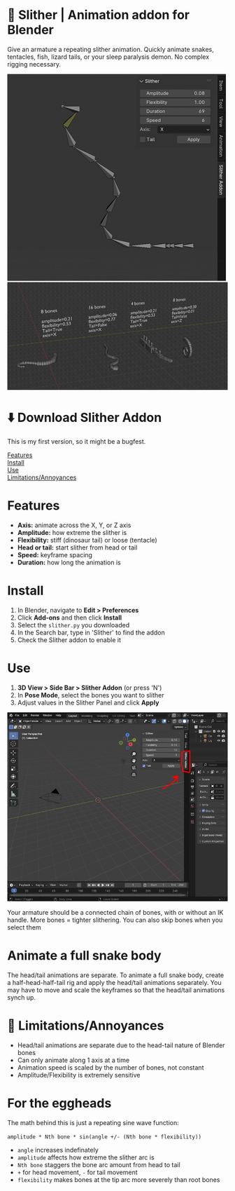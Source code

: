 # 🐍 Slither | Animation addon for Blender

Give an armature a repeating slither animation. Quickly animate snakes, tentacles, fish, lizard tails, or your sleep paralysis demon. No complex rigging necessary. 

![](demo1.gif)
![](demo2.gif)

# ⬇️ Download Slither Addon

This is my first version, so it might be a bugfest.

[Features](#Features)<br>
[Install](#Install)<br>
[Use](#Use)<br>
[Limitations/Annoyances](#Limitations/Annoyances)<br>

# Features

* **Axis:** animate across the X, Y, or Z axis
* **Amplitude:** how extreme the slither is
* **Flexibility:** stiff (dinosaur tail) or loose (tentacle)
* **Head or tail:** start slither from head or tail
* **Speed:** keyframe spacing
* **Duration:** how long the animation is

# Install

1. In Blender, navigate to **Edit > Preferences** 
2. Click **Add-ons** and then click **Install**
3. Select the `slither.py` you downloaded
4. In the Search bar, type in 'Slither' to find the addon
5. Check the Slither addon to enable it 

# Use

1. **3D View > Side Bar > Slither Addon** (or press 'N')
2. In **Pose Mode**, select the bones you want to slither
3. Adjust values in the Slither Panel and click **Apply**

![](where_addon.png)

Your armature should be a connected chain of bones, with or without an IK handle. More bones = tighter slithering. You can also skip bones when you select them

# Animate a full snake body

The head/tail animations are separate. To animate a full snake body, create a half-head-half-tail rig and apply the head/tail animations separately. You may have to move and scale the keyframes so that the head/tail animations synch up.


# 🥀 Limitations/Annoyances
* Head/tail animations are separate due to the head-tail nature of Blender bones
* Can only animate along 1 axis at a time
* Animation speed is scaled by the number of bones, not constant
* Amplitude/Flexibility is extremely sensitive


# For the eggheads

The math behind this is just a repeating sine wave function: 

`amplitude * Nth bone * sin(angle +/- (Nth bone * flexibility))`

* `angle` increases indefinately<br>
* `amplitude` affects how extreme the slither arc is
* `Nth bone` staggers the bone arc amount from head to tail<br>
* `+` for head movement, `-` for tail movement<br>
* `flexibility` makes bones at the tip arc more severely than root bones
